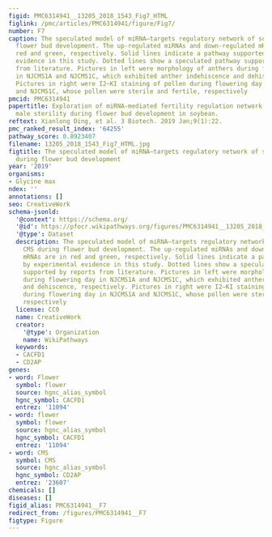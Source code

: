 ```yaml
---
figid: PMC6314941__13205_2018_1543_Fig7_HTML
figlink: /pmc/articles/PMC6314941/figure/Fig7/
number: F7
caption: The speculated model of miRNA–targets regulatory network of soybean CMS during
  flower bud development. The up-regulated miRNAs and down-regulated mRNAs are in
  red and green, respectively. Solid lines indicate a pathway supported by experimental
  evidence in this study. Dotted lines show a speculated pathway supported by reports
  from literature. Pictures in left were morphology of anthers during flowering day
  in NJCMS1A and NJCMS1C, which exhibited anther indehiscence and dehiscence, respectively.
  Pictures in right were I2–KI staining of pollen during flowering day in NJCMS1A
  and NJCMS1C, whose pollen were sterile and fertile, respectively
pmcid: PMC6314941
papertitle: Exploration of miRNA-mediated fertility regulation network of cytoplasmic
  male sterility during flower bud development in soybean.
reftext: Xianlong Ding, et al. 3 Biotech. 2019 Jan;9(1):22.
pmc_ranked_result_index: '64255'
pathway_score: 0.8923407
filename: 13205_2018_1543_Fig7_HTML.jpg
figtitle: The speculated model of miRNA–targets regulatory network of soybean CMS
  during flower bud development
year: '2019'
organisms:
- Glycine max
ndex: ''
annotations: []
seo: CreativeWork
schema-jsonld:
  '@context': https://schema.org/
  '@id': https://pfocr.wikipathways.org/figures/PMC6314941__13205_2018_1543_Fig7_HTML.html
  '@type': Dataset
  description: The speculated model of miRNA–targets regulatory network of soybean
    CMS during flower bud development. The up-regulated miRNAs and down-regulated
    mRNAs are in red and green, respectively. Solid lines indicate a pathway supported
    by experimental evidence in this study. Dotted lines show a speculated pathway
    supported by reports from literature. Pictures in left were morphology of anthers
    during flowering day in NJCMS1A and NJCMS1C, which exhibited anther indehiscence
    and dehiscence, respectively. Pictures in right were I2–KI staining of pollen
    during flowering day in NJCMS1A and NJCMS1C, whose pollen were sterile and fertile,
    respectively
  license: CC0
  name: CreativeWork
  creator:
    '@type': Organization
    name: WikiPathways
  keywords:
  - CACFD1
  - CD2AP
genes:
- word: Flower
  symbol: flower
  source: hgnc_alias_symbol
  hgnc_symbol: CACFD1
  entrez: '11094'
- word: flower
  symbol: flower
  source: hgnc_alias_symbol
  hgnc_symbol: CACFD1
  entrez: '11094'
- word: CMS
  symbol: CMS
  source: hgnc_alias_symbol
  hgnc_symbol: CD2AP
  entrez: '23607'
chemicals: []
diseases: []
figid_alias: PMC6314941__F7
redirect_from: /figures/PMC6314941__F7
figtype: Figure
---
```


